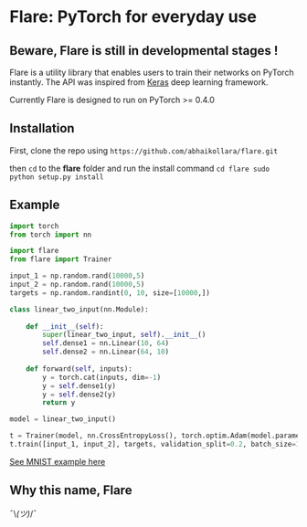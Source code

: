# Flare: PyTorch for everyday use

## Beware, Flare is still in developmental stages !

Flare is a utility library that enables users to train their networks on PyTorch instantly. The API was inspired from [Keras](https://github.com/keras-team/keras) deep learning framework.

Currently Flare is designed to run on PyTorch >= 0.4.0

## Installation
First, clone the repo using
`https://github.com/abhaikollara/flare.git`

then `cd` to the **flare** folder and run the install command
`
cd flare
sudo python setup.py install
`

## Example
```python
import torch
from torch import nn

import flare
from flare import Trainer

input_1 = np.random.rand(10000,5)
input_2 = np.random.rand(10000,5)
targets = np.random.randint(0, 10, size=[10000,])

class linear_two_input(nn.Module):
    
    def __init__(self):
        super(linear_two_input, self).__init__()
        self.dense1 = nn.Linear(10, 64)
        self.dense2 = nn.Linear(64, 10)
    
    def forward(self, inputs):
        y = torch.cat(inputs, dim=-1)
        y = self.dense1(y)
        y = self.dense2(y)
        return y

model = linear_two_input()

t = Trainer(model, nn.CrossEntropyLoss(), torch.optim.Adam(model.parameters()))
t.train([input_1, input_2], targets, validation_split=0.2, batch_size=128)
```


[See MNIST example here](https://github.com/abhaikollara/flare/blob/master/examples/mnist.py)

## Why this name, Flare

 ¯\\_(ツ)_/¯

